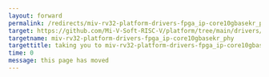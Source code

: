 ```yaml
---
layout: forward
permalink: /redirects/miv-rv32-platform-drivers-fpga_ip-core10gbasekr_phy
target: https://github.com/Mi-V-Soft-RISC-V/platform/tree/main/drivers/fpga_ip/Core10GBaseKR_PHY
targetname: miv-rv32-platform-drivers-fpga_ip-core10gbasekr_phy
targettitle: taking you to miv-rv32-platform-drivers-fpga_ip-core10gbasekr_phy
time: 0
message: this page has moved
---
```

